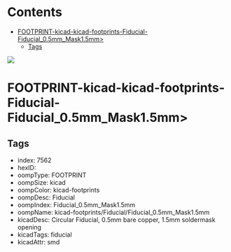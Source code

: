 



Contents
========

* [FOOTPRINT-kicad-kicad-footprints-Fiducial-Fiducial_0.5mm_Mask1.5mm>](#footprint-kicad-kicad-footprints-fiducial-fiducial_05mm_mask15mm)
	* [Tags](#tags)
  
![][im]
# FOOTPRINT-kicad-kicad-footprints-Fiducial-Fiducial_0.5mm_Mask1.5mm>

## Tags

- index: 7562
- hexID: 
- oompType: FOOTPRINT
- oompSize: kicad
- oompColor: kicad-footprints
- oompDesc: Fiducial
- oompIndex: Fiducial_0.5mm_Mask1.5mm
- oompName: kicad-footprints/Fiducial/Fiducial_0.5mm_Mask1.5mm
- kicadDesc: Circular Fiducial, 0.5mm bare copper, 1.5mm soldermask opening
- kicadTags: fiducial
- kicadAttr: smd



[im]: image.png
